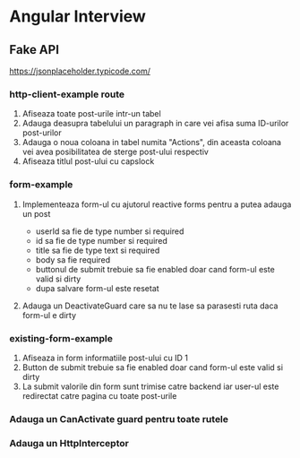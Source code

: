 # Angular Interview
 
## Fake API

https://jsonplaceholder.typicode.com/

### http-client-example route

1. Afiseaza toate post-urile intr-un tabel
2. Adauga deasupra tabelului un paragraph in care vei afisa suma ID-urilor post-urilor   
3. Adauga o noua coloana in tabel numita "Actions", din aceasta coloana vei avea posibilitatea de sterge post-ului respectiv
4. Afiseaza titlul post-ului cu capslock

### form-example

1. Implementeaza form-ul cu ajutorul reactive forms pentru a putea adauga un post

    - userId sa fie de type number si required
    - id sa fie de type number si required
    - title sa fie de type text si required
    - body sa fie required
    - buttonul de submit trebuie sa fie enabled doar cand form-ul este valid si dirty
    - dupa salvare form-ul este resetat
  
2. Adauga un DeactivateGuard care sa nu te lase sa parasesti ruta daca form-ul e dirty

### existing-form-example

1. Afiseaza in form informatiile post-ului cu ID 1
2. Button de submit trebuie sa fie enabled doar cand form-ul este valid si dirty
3. La submit valorile din form sunt trimise catre backend iar user-ul este redirectat catre pagina cu toate post-urile


### Adauga un CanActivate guard pentru toate rutele

### Adauga un HttpInterceptor
